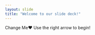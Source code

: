 ```yaml
---
layout: slide
title: "Welcome to our slide deck!"
---
```

Change Me❤️
Use the right arrow to begin!
